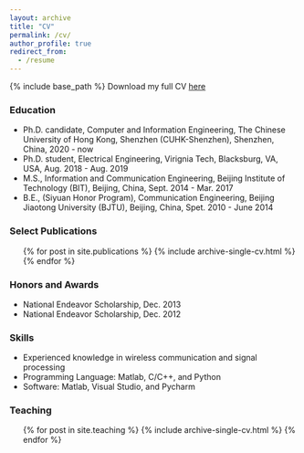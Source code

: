 ```yaml
---
layout: archive
title: "CV"
permalink: /cv/
author_profile: true
redirect_from:
  - /resume
---
```


{% include base_path %}
Download my full CV [here](https://lei-ei.github.io/files/cv_leili.pdf)

### Education

* Ph.D. candidate, Computer and Information Engineering, The Chinese University of Hong Kong, Shenzhen (CUHK-Shenzhen), Shenzhen, China, 2020 - now
* Ph.D. student, Electrical Engineering, Virignia Tech, Blacksburg, VA, USA, Aug. 2018 - Aug. 2019
* M.S., Information and Communication Engineering, Beijing Institute of Technology (BIT), Beijing, China, Sept. 2014 - Mar. 2017
* B.E., (Siyuan Honor Program), Communication Engineering, Beijing Jiaotong University (BJTU), Beijing, China, Spet. 2010 - June 2014


### Select Publications

  <ul>{% for post in site.publications %}
    {% include archive-single-cv.html %}
  {% endfor %}</ul>
  

### Honors and Awards

* National Endeavor Scholarship, Dec. 2013
* National Endeavor Scholarship, Dec. 2012
  
  
### Skills

* Experienced knowledge in wireless communication and signal processing
* Programming Language: Matlab, C/C++, and Python
* Software: Matlab, Visual Studio, and Pycharm
  
### Teaching

  <ul>{% for post in site.teaching %}
    {% include archive-single-cv.html %}
  {% endfor %}</ul>
